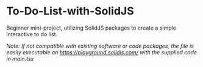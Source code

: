 # To-Do-List-with-SolidJS
Beginner mini-project, utilizing SolidJS packages to create a simple interactive to do list.

_Note: If not compatible with existing software or code packages, the file is easily executable on 
https://playground.solidjs.com/ with the supplied code in main.tsx_
